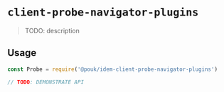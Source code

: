# `client-probe-navigator-plugins`

> TODO: description

## Usage

```js
const Probe = require('@pouk/idem-client-probe-navigator-plugins')

// TODO: DEMONSTRATE API
```

